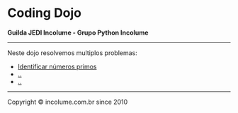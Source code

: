 # Coding Dojo
**Guilda JEDI Incolume - Grupo Python Incolume**

---

Neste dojo resolvemos multiplos problemas:

- [Identificar números primos](./problema1.md)
- [..](./problema2.md)
- [..](./problema3.md)

---

Copyright © incolume.com.br since 2010
